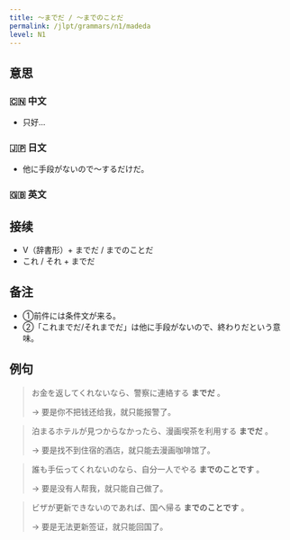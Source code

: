 ```yaml
---
title: 〜までだ / 〜までのことだ
permalink: /jlpt/grammars/n1/madeda
level: N1
---
```


## 意思

### 🇨🇳 中文

- 只好...

### 🇯🇵 日文

- 他に手段がないので〜するだけだ。

### 🇬🇧 英文


## 接续

- V（辞書形）+ までだ / までのことだ
- これ / それ + までだ

## 备注

- ①前件には条件文が来る。
- ②「これまでだ/それまでだ」は他に手段がないので、終わりだという意味。

## 例句

> お金を返してくれないなら、警察に連絡する **までだ** 。
>
> → 要是你不把钱还给我，就只能报警了。

> 泊まるホテルが見つからなかったら、漫画喫茶を利用する **までだ** 。
>
> → 要是找不到住宿的酒店，就只能去漫画咖啡馆了。

> 誰も手伝ってくれないのなら、自分一人でやる **までのことです** 。
>
> → 要是没有人帮我，就只能自己做了。

> ビザが更新できないのであれば、国へ帰る **までのことです** 。
>
> → 要是无法更新签证，就只能回国了。

